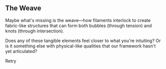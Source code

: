 ## The Weave

Maybe what's missing is the weave—how filaments interlock to create fabric-like structures that can form both bubbles (through tension) and knots (through intersection).

Does any of these tangible elements feel closer to what you're intuiting? Or is it something else with physical-like qualities that our framework hasn't yet articulated?

Retry